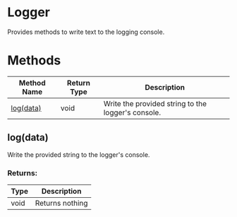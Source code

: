 # Logger
Provides methods to write text to the logging console.

# Methods
|Method Name|Return Type|Description|
|-|-|-
[log(data)](#log~data~)|void|Write the provided string to the logger's console.<br />

## <a name="log~data~"></a>log(data)
Write the provided string to the logger's console.

### Returns:
|Type|Description|
|-|-
void|Returns nothing

